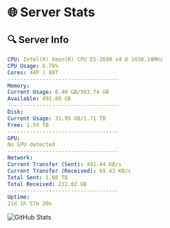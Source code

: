 # 🌐 Server Stats
## 🔍 Server Info
```yaml
CPU: Intel(R) Xeon(R) CPU E5-2699 v4 @ 1430.14MHz
CPU Usage: 6.70%
Cores: 44P | 88T
-----------------------------------
Memory:
Current Usage: 8.40 GB/503.74 GB
Available: 491.89 GB
-----------------------------------
Disk:
Current Usage: 31.95 GB/1.71 TB
Free: 1.59 TB
-----------------------------------
GPU:
No GPU detected
-----------------------------------
Network:
Current Transfer (Sent): 491.44 KB/s
Current Transfer (Received): 69.43 KB/s
Total Sent: 1.08 TB
Total Received: 222.02 GB
-----------------------------------
Uptime:
21d 1h 57m 20s
```
![GitHub Stats](https://img.shields.io/badge/Updated-2025-05-10_19:06:08-blue)